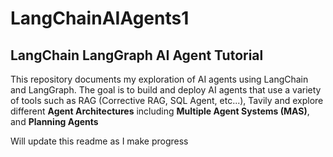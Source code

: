 # LangChainAIAgents1

## LangChain LangGraph AI Agent Tutorial

This repository documents my exploration of AI agents using LangChain and LangGraph. The goal is to build and deploy AI agents that use a variety of tools such as RAG (Corrective RAG, SQL Agent, etc...), Tavily and explore different **Agent Architectures** including **Multiple Agent Systems (MAS)**, and **Planning Agents**

Will update this readme as I make progress

